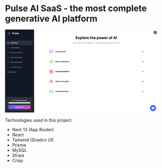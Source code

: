 # Pulse AI SaaS - the most complete generative AI platform

![Pulse AI Saas dashboard view](public/pulse-ai-saas-dashboard.png)

Technologies used in this project:

- Next 13 (App Router)
- React
- Tailwind (Shadcn UI)
- Prisma
- MySQL
- Stripe
- Crisp
